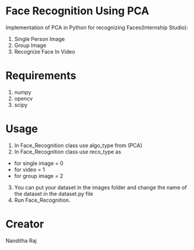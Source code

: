 # Face Recognition Using PCA
Implementation of PCA in Python for recognizing Faces(Internship Studio):
1. Single Person Image
2. Group Image
3. Recognize Face In Video
# Requirements
1. numpy
2. opencv
3. scipy
# Usage
1. In Face_Recognition class use algo_type from (PCA)
2. In Face_Recognition class use reco_type as
  - for single image = 0
  - for video = 1
  - for group image = 2
3. You can put your dataset in the images folder and change the name of the dataset in the dataset.py file
4. Run Face_Recognition.
# Creator 
Nanditha Raj
